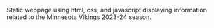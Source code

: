 Static webpage using html, css, and javascript displaying information related to the Minnesota Vikings 2023-24 season.
